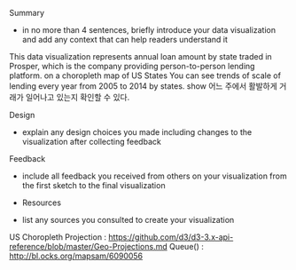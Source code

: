 

Summary 
- in no more than 4 sentences, briefly introduce your data visualization
and add any context that can help readers understand it

This data visualization represents annual loan amount by state traded in Prosper,
which is the company providing person-to-person lending platform. 
on a choropleth map of US States 
You can see trends of scale of lending every year from 2005 to 2014 by states.
show 어느 주에서 활발하게 거래가 일어나고 있는지 확인할 수 있다.


Design 
- explain any design choices you made
including changes to the visualization after collecting feedback



Feedback
- include all feedback you received from others on your visualization 
from the first sketch to the final visualization




* Resources
- list any sources you consulted to create your visualization

US Choropleth Projection
	: https://github.com/d3/d3-3.x-api-reference/blob/master/Geo-Projections.md
Queue()
	: http://bl.ocks.org/mapsam/6090056